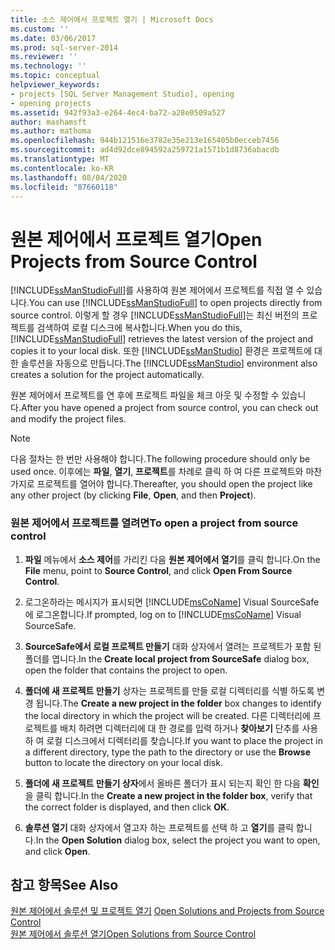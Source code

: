 ```yaml
---
title: 소스 제어에서 프로젝트 열기 | Microsoft Docs
ms.custom: ''
ms.date: 03/06/2017
ms.prod: sql-server-2014
ms.reviewer: ''
ms.technology: ''
ms.topic: conceptual
helpviewer_keywords:
- projects [SQL Server Management Studio], opening
- opening projects
ms.assetid: 942f93a3-e264-4ec4-ba72-a28e0509a527
author: mashamsft
ms.author: mathoma
ms.openlocfilehash: 944b121516e3782e35e213e165405b0ecceb7456
ms.sourcegitcommit: ad4d92dce894592a259721a1571b1d8736abacdb
ms.translationtype: MT
ms.contentlocale: ko-KR
ms.lasthandoff: 08/04/2020
ms.locfileid: "87660118"
---
```

# <a name="open-projects-from-source-control"></a><span data-ttu-id="ce3fa-102">원본 제어에서 프로젝트 열기</span><span class="sxs-lookup"><span data-stu-id="ce3fa-102">Open Projects from Source Control</span></span>
  <span data-ttu-id="ce3fa-103">[!INCLUDE[ssManStudioFull](../includes/ssmanstudiofull-md.md)]를 사용하여 원본 제어에서 프로젝트를 직접 열 수 있습니다.</span><span class="sxs-lookup"><span data-stu-id="ce3fa-103">You can use [!INCLUDE[ssManStudioFull](../includes/ssmanstudiofull-md.md)] to open projects directly from source control.</span></span> <span data-ttu-id="ce3fa-104">이렇게 할 경우 [!INCLUDE[ssManStudioFull](../includes/ssmanstudiofull-md.md)]는 최신 버전의 프로젝트를 검색하여 로컬 디스크에 복사합니다.</span><span class="sxs-lookup"><span data-stu-id="ce3fa-104">When you do this, [!INCLUDE[ssManStudioFull](../includes/ssmanstudiofull-md.md)] retrieves the latest version of the project and copies it to your local disk.</span></span> <span data-ttu-id="ce3fa-105">또한 [!INCLUDE[ssManStudio](../includes/ssmanstudio-md.md)] 환경은 프로젝트에 대한 솔루션을 자동으로 만듭니다.</span><span class="sxs-lookup"><span data-stu-id="ce3fa-105">The [!INCLUDE[ssManStudio](../includes/ssmanstudio-md.md)] environment also creates a solution for the project automatically.</span></span>  
  
 <span data-ttu-id="ce3fa-106">원본 제어에서 프로젝트를 연 후에 프로젝트 파일을 체크 아웃 및 수정할 수 있습니다.</span><span class="sxs-lookup"><span data-stu-id="ce3fa-106">After you have opened a project from source control, you can check out and modify the project files.</span></span>  
  
> [!NOTE]  
>  <span data-ttu-id="ce3fa-107">다음 절차는 한 번만 사용해야 합니다.</span><span class="sxs-lookup"><span data-stu-id="ce3fa-107">The following procedure should only be used once.</span></span> <span data-ttu-id="ce3fa-108">이후에는 **파일**, **열기**, **프로젝트**를 차례로 클릭 하 여 다른 프로젝트와 마찬가지로 프로젝트를 열어야 합니다.</span><span class="sxs-lookup"><span data-stu-id="ce3fa-108">Thereafter, you should open the project like any other project (by clicking **File**, **Open**, and then **Project**).</span></span>  
  
### <a name="to-open-a-project-from-source-control"></a><span data-ttu-id="ce3fa-109">원본 제어에서 프로젝트를 열려면</span><span class="sxs-lookup"><span data-stu-id="ce3fa-109">To open a project from source control</span></span>  
  
1.  <span data-ttu-id="ce3fa-110">**파일** 메뉴에서 **소스 제어**를 가리킨 다음 **원본 제어에서 열기**를 클릭 합니다.</span><span class="sxs-lookup"><span data-stu-id="ce3fa-110">On the **File** menu, point to **Source Control**, and click **Open From Source Control**.</span></span>  
  
2.  <span data-ttu-id="ce3fa-111">로그온하라는 메시지가 표시되면 [!INCLUDE[msCoName](../includes/msconame-md.md)] Visual SourceSafe에 로그온합니다.</span><span class="sxs-lookup"><span data-stu-id="ce3fa-111">If prompted, log on to [!INCLUDE[msCoName](../includes/msconame-md.md)] Visual SourceSafe.</span></span>  
  
3.  <span data-ttu-id="ce3fa-112">**SourceSafe에서 로컬 프로젝트 만들기** 대화 상자에서 열려는 프로젝트가 포함 된 폴더를 엽니다.</span><span class="sxs-lookup"><span data-stu-id="ce3fa-112">In the **Create local project from SourceSafe** dialog box, open the folder that contains the project to open.</span></span>  
  
4.  <span data-ttu-id="ce3fa-113">**폴더에 새 프로젝트 만들기** 상자는 프로젝트를 만들 로컬 디렉터리를 식별 하도록 변경 됩니다.</span><span class="sxs-lookup"><span data-stu-id="ce3fa-113">The **Create a new project in the folder** box changes to identify the local directory in which the project will be created.</span></span> <span data-ttu-id="ce3fa-114">다른 디렉터리에 프로젝트를 배치 하려면 디렉터리에 대 한 경로를 입력 하거나 **찾아보기** 단추를 사용 하 여 로컬 디스크에서 디렉터리를 찾습니다.</span><span class="sxs-lookup"><span data-stu-id="ce3fa-114">If you want to place the project in a different directory, type the path to the directory or use the **Browse** button to locate the directory on your local disk.</span></span>  
  
5.  <span data-ttu-id="ce3fa-115">**폴더에 새 프로젝트 만들기 상자**에서 올바른 폴더가 표시 되는지 확인 한 다음 **확인**을 클릭 합니다.</span><span class="sxs-lookup"><span data-stu-id="ce3fa-115">In the **Create a new project in the folder box**, verify that the correct folder is displayed, and then click **OK**.</span></span>  
  
6.  <span data-ttu-id="ce3fa-116">**솔루션 열기** 대화 상자에서 열고자 하는 프로젝트를 선택 하 고 **열기**를 클릭 합니다.</span><span class="sxs-lookup"><span data-stu-id="ce3fa-116">In the **Open Solution** dialog box, select the project you want to open, and click **Open**.</span></span>  
  
## <a name="see-also"></a><span data-ttu-id="ce3fa-117">참고 항목</span><span class="sxs-lookup"><span data-stu-id="ce3fa-117">See Also</span></span>  
 <span data-ttu-id="ce3fa-118">[원본 제어에서 솔루션 및 프로젝트 열기](../../2014/database-engine/open-solutions-and-projects-from-source-control.md) </span><span class="sxs-lookup"><span data-stu-id="ce3fa-118">[Open Solutions and Projects from Source Control](../../2014/database-engine/open-solutions-and-projects-from-source-control.md) </span></span>  
 [<span data-ttu-id="ce3fa-119">원본 제어에서 솔루션 열기</span><span class="sxs-lookup"><span data-stu-id="ce3fa-119">Open Solutions from Source Control</span></span>](../../2014/database-engine/open-solutions-from-source-control.md)  
  
  
